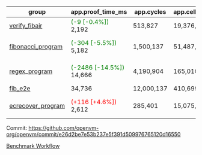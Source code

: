 | group | app.proof_time_ms | app.cycles | app.cells_used | leaf.proof_time_ms | leaf.cycles | leaf.cells_used |
| -- | -- | -- | -- | -- | -- | -- |
| [verify_fibair](https://github.com/openvm-org/openvm/blob/benchmark-results/benchmarks-pr/1287/verify_fibair-e26d2be7e53b237e5f391d509976765120d16550.md) |<span style='color: green'>(-9 [-0.4%])</span> 2,192 |  513,827 |  19,376,791 |- | - | - |
| [fibonacci_program](https://github.com/openvm-org/openvm/blob/benchmark-results/benchmarks-pr/1287/fibonacci-e26d2be7e53b237e5f391d509976765120d16550.md) |<span style='color: green'>(-304 [-5.5%])</span> 5,182 |  1,500,137 |  51,487,838 |<span style='color: red'>(+346 [+5.0%])</span> 7,223 | <span style='color: red'>(+143588 [+7.8%])</span> 1,976,225 | <span style='color: red'>(+3562233 [+5.0%])</span> 74,253,974 |
| [regex_program](https://github.com/openvm-org/openvm/blob/benchmark-results/benchmarks-pr/1287/regex-e26d2be7e53b237e5f391d509976765120d16550.md) |<span style='color: green'>(-2486 [-14.5%])</span> 14,666 |  4,190,904 |  165,010,909 |<span style='color: red'>(+41 [+0.3%])</span> 15,227 | <span style='color: red'>(+100496 [+3.3%])</span> 3,128,195 | <span style='color: green'>(-1305472 [-0.9%])</span> 140,888,051 |
| [fib_e2e](https://github.com/openvm-org/openvm/blob/benchmark-results/benchmarks-pr/1287/fib_e2e-e26d2be7e53b237e5f391d509976765120d16550.md) | 34,736 |  12,000,137 |  410,699,582 | 49,666 |  12,161,668 |  455,597,701 |
| [ecrecover_program](https://github.com/openvm-org/openvm/blob/benchmark-results/benchmarks-pr/1287/ecrecover-e26d2be7e53b237e5f391d509976765120d16550.md) |<span style='color: red'>(+116 [+4.6%])</span> 2,612 |  285,401 |  15,075,033 |<span style='color: green'>(-1048 [-5.4%])</span> 18,527 | <span style='color: green'>(-9137 [-0.2%])</span> 4,155,768 | <span style='color: green'>(-10346381 [-5.1%])</span> 193,204,866 |


Commit: https://github.com/openvm-org/openvm/commit/e26d2be7e53b237e5f391d509976765120d16550

[Benchmark Workflow](https://github.com/openvm-org/openvm/actions/runs/12968141242)
